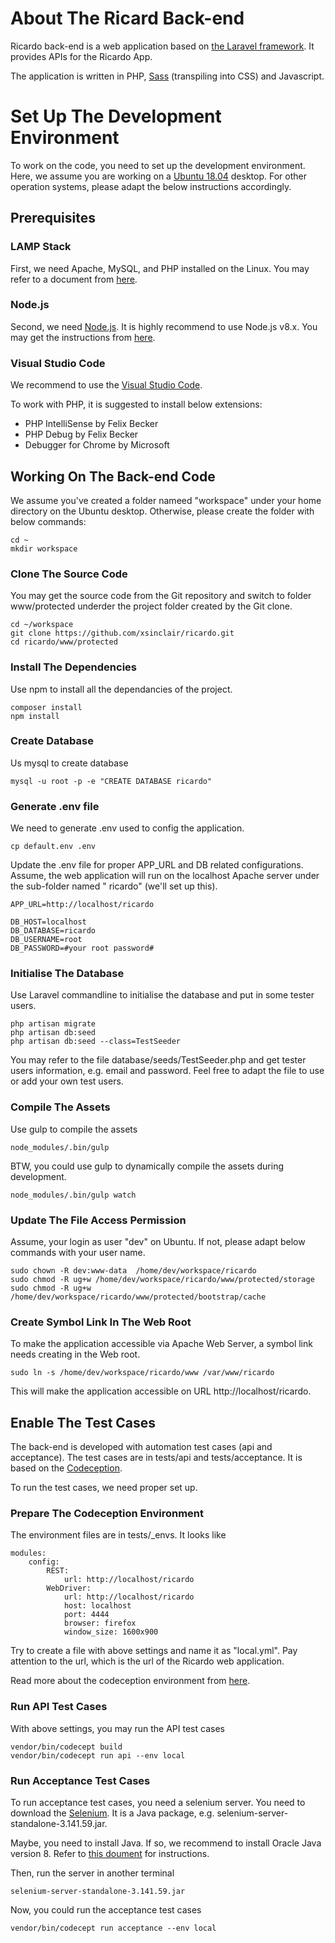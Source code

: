 # About The Ricard Back-end
Ricardo back-end is a web application based on [the Laravel framework](https://laravel.com/docs/5.2/). It provides APIs for the Ricardo App.

The application is written in PHP, [Sass](https://sass-lang.com/) (transpiling into CSS) and Javascript.

# Set Up The Development Environment
To work on the code, you need to set up the development environment. Here, we assume you are working on a [Ubuntu 18.04](http://releases.ubuntu.com/18.04/) desktop. For other operation systems, please adapt the below instructions accordingly.

## Prerequisites

### LAMP Stack
First, we need Apache, MySQL, and PHP installed on the Linux. You may refer to a document from [here](https://www.digitalocean.com/community/tutorials/how-to-install-linux-apache-mysql-php-lamp-stack-ubuntu-18-04).

### Node.js
Second, we need [Node.js](https://nodejs.org). It is highly recommend to use Node.js v8.x. You may get the instructions from [here](https://github.com/nodesource/distributions/blob/master/README.md).

### Visual Studio Code
We recommend to use the [Visual Studio Code](https://code.visualstudio.com/).

To work with PHP, it is suggested to install below extensions:
* PHP IntelliSense by Felix Becker
* PHP Debug by Felix Becker
* Debugger for Chrome by Microsoft


## Working On The Back-end Code
We assume you've created a folder nameed "workspace" under your home directory on the Ubuntu desktop. Otherwise, please create the folder with below commands:
```
cd ~
mkdir workspace
```

### Clone The Source Code
You may get the source code from the Git repository and switch to folder www/protected underder the project folder created by the Git clone.
```
cd ~/workspace
git clone https://github.com/xsinclair/ricardo.git
cd ricardo/www/protected
```

### Install The Dependencies
Use npm to install all the dependancies of the project.
```
composer install
npm install
```

### Create Database
Us mysql to create database
```
mysql -u root -p -e "CREATE DATABASE ricardo"
```

### Generate .env file
We need to generate .env used to config the application.
```
cp default.env .env
```

Update the .env file for proper APP_URL and DB related configurations. Assume, the web application will run on the localhost Apache server under the sub-folder named " ricardo" (we'll set up this).
```
APP_URL=http://localhost/ricardo

DB_HOST=localhost
DB_DATABASE=ricardo
DB_USERNAME=root
DB_PASSWORD=#your root password#
```

### Initialise The Database
Use Laravel commandline to initialise the database and put in some tester users.
```
php artisan migrate
php artisan db:seed
php artisan db:seed --class=TestSeeder
```

You may refer to the file database/seeds/TestSeeder.php and get tester users information, e.g. email and password. Feel free to adapt the file to use or add your own test users.

### Compile The Assets
Use gulp to compile the assets
```
node_modules/.bin/gulp
```

BTW, you could use gulp to dynamically compile the assets during development.
```
node_modules/.bin/gulp watch
```

### Update The File Access Permission
Assume, your login as user "dev" on Ubuntu. If not, please adapt below commands with your user name.
```
sudo chown -R dev:www-data  /home/dev/workspace/ricardo
sudo chmod -R ug+w /home/dev/workspace/ricardo/www/protected/storage
sudo chmod -R ug+w /home/dev/workspace/ricardo/www/protected/bootstrap/cache
```

### Create Symbol Link In The Web Root
To make the application accessible via Apache Web Server, a symbol link needs creating in the Web root.
```
sudo ln -s /home/dev/workspace/ricardo/www /var/www/ricardo
```

This will make the application accessible on URL http://localhost/ricardo.

## Enable The Test Cases
The back-end is developed with automation test cases (api and acceptance). The test cases are in tests/api and tests/acceptance. It is based on the [Codeception](https://codeception.com/).

 To run the test cases, we need proper set up.

### Prepare The Codeception Environment
The environment files are in tests/_envs. It looks like
```
modules:
    config:
        REST:
            url: http://localhost/ricardo
        WebDriver:
            url: http://localhost/ricardo
            host: localhost
            port: 4444
            browser: firefox
            window_size: 1600x900
```

Try to create a file with above settings and name it as "local.yml". Pay attention to the url, which is the url of the Ricardo web application. 

Read more about the codeception environment from [here](https://codeception.com/docs/07-AdvancedUsage#Environments).

### Run API Test Cases
With above settings, you may run the API test cases
```
vendor/bin/codecept build
vendor/bin/codecept run api --env local
```

### Run Acceptance Test Cases
To run acceptance test cases, you need a selenium server. You need to download the [Selenium](https://www.seleniumhq.org/download/). It is a Java package, e.g. selenium-server-standalone-3.141.59.jar.

Maybe, you need to install Java. If so, we recommend to install Oracle Java version 8. Refer to [this doument](https://linuxconfig.org/how-to-install-java-on-ubuntu-18-04-bionic-beaver-linux) for instructions.

Then, run the server in another terminal
```
selenium-server-standalone-3.141.59.jar
```

Now, you could run the acceptance test cases
```
vendor/bin/codecept run acceptance --env local
```
